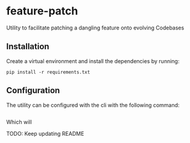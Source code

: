 # feature-patch
Utility to facilitate patching a dangling feature onto evolving Codebases


## Installation

Create a virtual environment and install the dependencies by running:

```
pip install -r requirements.txt
```

## Configuration

The utility can be configured with the cli with the following command:
```

```

Which will 

TODO: Keep updating README